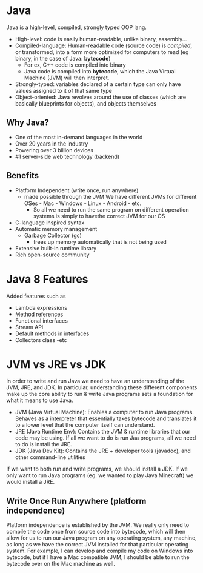 # Java   
Java is a high-level, compiled, strongly typed OOP lang.
- High-level: code is easily human-readable, unlike binary, assembly...
- Compiled-language: Human-readable code (source code) is *compiled*, or transformed, into a form more optimized for computers to read (eg binary, in the case of Java: **bytecode**)
    - For ex, C++ code is compiled into binary
    - Java code is compiled into **bytecode**, which the Java Virtual Machine (JVM) will then interpret.
- Strongly-typed: variables declared of a certain type can only have values assigned to it of that same type
- Object-oriented: Java revolves around the use of classes (which are basically blueprints for objects), and objects themselves

## Why Java?
- One of the most in-demand languages in the world
- Over 20 years in the industry
- Powering over 3 billion devices
- #1 server-side web technology (backend)

## Benefits
- Platform Independent (write once, run anywhere)
    - made possible through the JVM
        We have different JVMs for different OSes
            - Mac
            - Windows 
            - Linux
            - Android
            - etc.
        - So all we need to run the same program on different operation systems is simply to havethe correct JVM for our OS
- C-language inspired syntax
- Automatic memory management
    - Garbage Collector (gc)
        - frees up memory automatically that is not being used
- Extensive built-in runtime library
- Rich open-source community

# Java 8 Features
Added features such as 
- Lambda expressions
- Method references
- Functional interfaces
- Stream API
- Default methods in interfaces
- Collectors class
-etc

# JVM vs JRE vs JDK
In order to write and run Java we need to have an understanding of the JVM, JRE, and JDK. In particular, understanding these different components make up the core ability to run & write Java programs sets a foundation for what it means to use Java.

- JVM (Java Virtual Machine): Enables a computer to run Java programs. Behaves as a interpreter that essentially takes bytecode and translates it to a lower level that the computer itself can understand.
- JRE (Java Runtime Env): Contains the JVM & runtime libraries that our code may be using. If all we want to do is run Jaa programs, all we need to do is install the JRE.
- JDK (Java Dev Kit): Contains the JRE + developer tools (javadoc), and other command-line utilities

If we want to both run and write programs, we should install a JDK. If we only want to run Java programs (eg. we wanted to play Java Minecraft) we would install a JRE.

## Write Once Run Anywhere (platform independence)
Platform independence is established by the JVM. We really only need to compile the code once from source code into bytecode, which will then allow for us to run our Java program on any operating system,  any machine, as long as we have the correct JVM installed for that particular operating system. For example, I can develop and compile my code on Windows into bytecode, but if I have a Mac compatible JVM, I should be able to run the bytecode over on the Mac machine as well.
